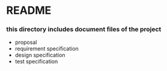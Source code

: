 # README

### this directory includes document files of the project
- proposal
- requirement specification
- design specification
- test specification
